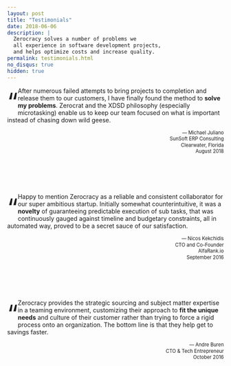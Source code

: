 ```yaml
---
layout: post
title: "Testimonials"
date: 2018-06-06
description: |
  Zerocracy solves a number of problems we
  all experience in software development projects,
  and helps optimize costs and increase quality.
permalink: testimonials.html
no_disqus: true
hidden: true
---
```


<style>
.quote:before {
  float: left;
  font-size: 4em;
  content: "“";
}
.author {
  text-align: right;
  margin-top: 0;
  font-size: .8em;
  line-height: 1.3em;
  margin-bottom: 8em;
}
.author:before {
  content: "—";
}
</style>

<span class="quote"></span>
After numerous failed attempts to bring
projects to completion and release them to
our customers, I have finally found the
method to **solve my problems**. Zerocrat and
the XDSD philosophy (especially
microtasking) enable us to keep our team
focused on what is important instead of
chasing down wild geese.

<p class="author">
Michael Juliano<br/>
SunSoft ERP Consulting<br/>
Clearwater, Florida<br/>
August 2018
</p>

<span class="quote"></span>
Happy to mention Zerocracy as a reliable and consistent collaborator
for our super ambitious startup. Initially somewhat counterintuitive,
it was a **novelty** of guaranteeing predictable execution of sub tasks,
that was continuously gauged against timeline and budgetary constraints,
all in automated way, proved to be a secret sauce of our satisfaction.

<p class="author">
Nicos Kekchidis<br/>
CTO and Co-Founder<br/>
AlfaRank.io<br/>
September 2016
</p>

<span class="quote"></span>
Zerocracy provides the strategic sourcing and subject matter expertise
in a teaming environment, customizing their approach to
**fit the unique needs** and culture of their customer rather than trying to force
a rigid process onto an organization. The bottom line is that they
help get to savings faster.

<p class="author">
Andre Buren<br/>
CTO &amp; Tech Entrepreneur<br/>
October 2016
</p>
